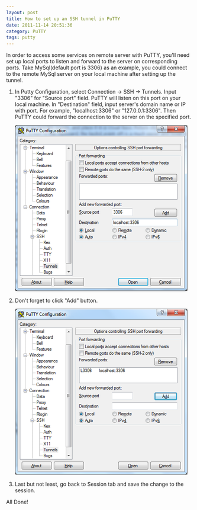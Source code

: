 ```yaml
---
layout: post
title: How to set up an SSH tunnel in PuTTY
date: 2011-11-14 20:51:36
category: PuTTY
tags: putty
---
```


In order to access some services on remote server with PuTTY, you'll need set up local ports to listen and forward to the server on corresponding ports. Take MySql(default port is 3306) as an example, you could connect to the remote MySql server on your local machine after setting up the tunnel.

1. In Putty Configuration, select Connection -> SSH -> Tunnels. Input "3306" for "Source port" field. PuTTY will listen on this port on your local machine. In "Destination" field, input server's domain name or IP with port. For example, "localhost:3306" or "127.0.0.1:3306". Then PuTTY could forward the connection to the server on the specified port.

	![Set up the tunnel](/assets/putty_tunnel1.png)

2. Don't forget to click "Add" button.

	![Add the tunnel](/assets/putty_tunnel2.png)

3. Last but not least, go back to Session tab and save the change to the session.

All Done!
